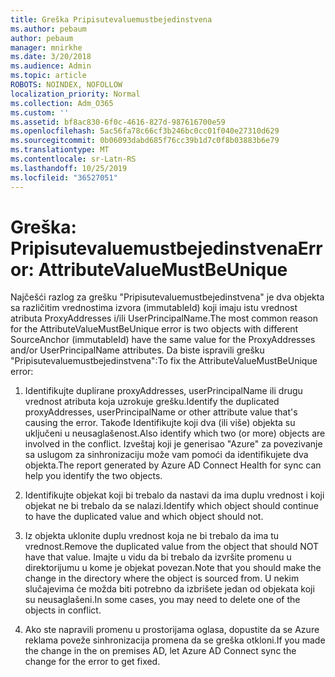 ```yaml
---
title: Greška Pripisutevaluemustbejedinstvena
ms.author: pebaum
author: pebaum
manager: mnirkhe
ms.date: 3/20/2018
ms.audience: Admin
ms.topic: article
ROBOTS: NOINDEX, NOFOLLOW
localization_priority: Normal
ms.collection: Adm_O365
ms.custom: ''
ms.assetid: bf8ac830-6f0c-4616-827d-987616700e59
ms.openlocfilehash: 5ac56fa78c66cf3b246bc0cc01f040e27310d629
ms.sourcegitcommit: 0b06093dabd685f76cc39b1d7c0f8b03883b6e79
ms.translationtype: MT
ms.contentlocale: sr-Latn-RS
ms.lasthandoff: 10/25/2019
ms.locfileid: "36527051"
---
```

# <a name="error-attributevaluemustbeunique"></a><span data-ttu-id="ceae6-102">Greška: Pripisutevaluemustbejedinstvena</span><span class="sxs-lookup"><span data-stu-id="ceae6-102">Error: AttributeValueMustBeUnique</span></span>

<span data-ttu-id="ceae6-103">Najčešći razlog za grešku "Pripisutevaluemustbejedinstvena" je dva objekta sa različitim vrednostima izvora (immutableId) koji imaju istu vrednost atributa ProxyAddresses i/ili UserPrincipalName.</span><span class="sxs-lookup"><span data-stu-id="ceae6-103">The most common reason for the AttributeValueMustBeUnique error is two objects with different SourceAnchor (immutableId) have the same value for the ProxyAddresses and/or UserPrincipalName attributes.</span></span> <span data-ttu-id="ceae6-104">Da biste ispravili grešku "Pripisutevaluemustbejedinstvena":</span><span class="sxs-lookup"><span data-stu-id="ceae6-104">To fix the AttributeValueMustBeUnique error:</span></span>
  
1. <span data-ttu-id="ceae6-105">Identifikujte duplirane proxyAddresses, userPrincipalName ili drugu vrednost atributa koja uzrokuje grešku.</span><span class="sxs-lookup"><span data-stu-id="ceae6-105">Identify the duplicated proxyAddresses, userPrincipalName or other attribute value that's causing the error.</span></span> <span data-ttu-id="ceae6-106">Takođe Identifikujte koji dva (ili više) objekta su uključeni u neusaglašenost.</span><span class="sxs-lookup"><span data-stu-id="ceae6-106">Also identify which two (or more) objects are involved in the conflict.</span></span> <span data-ttu-id="ceae6-107">Izveštaj koji je generisao "Azure" za povezivanje sa uslugom za sinhronizaciju može vam pomoći da identifikujete dva objekta.</span><span class="sxs-lookup"><span data-stu-id="ceae6-107">The report generated by Azure AD Connect Health for sync can help you identify the two objects.</span></span>
    
2. <span data-ttu-id="ceae6-108">Identifikujte objekat koji bi trebalo da nastavi da ima duplu vrednost i koji objekat ne bi trebalo da se nalazi.</span><span class="sxs-lookup"><span data-stu-id="ceae6-108">Identify which object should continue to have the duplicated value and which object should not.</span></span>
    
3. <span data-ttu-id="ceae6-109">Iz objekta uklonite duplu vrednost koja ne bi trebalo da ima tu vrednost.</span><span class="sxs-lookup"><span data-stu-id="ceae6-109">Remove the duplicated value from the object that should NOT have that value.</span></span> <span data-ttu-id="ceae6-110">Imajte u vidu da bi trebalo da izvršite promenu u direktorijumu u kome je objekat povezan.</span><span class="sxs-lookup"><span data-stu-id="ceae6-110">Note that you should make the change in the directory where the object is sourced from.</span></span> <span data-ttu-id="ceae6-111">U nekim slučajevima će možda biti potrebno da izbrišete jedan od objekata koji su neusaglašeni.</span><span class="sxs-lookup"><span data-stu-id="ceae6-111">In some cases, you may need to delete one of the objects in conflict.</span></span>
    
4. <span data-ttu-id="ceae6-112">Ako ste napravili promenu u prostorijama oglasa, dopustite da se Azure reklama poveže sinhronizacija promena da se greška otkloni.</span><span class="sxs-lookup"><span data-stu-id="ceae6-112">If you made the change in the on premises AD, let Azure AD Connect sync the change for the error to get fixed.</span></span>
    

